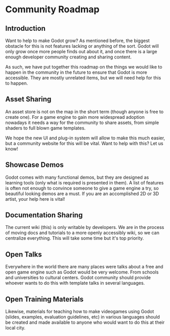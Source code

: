 # Community Roadmap

## Introduction

Want to help to make Godot grow? As mentioned before, the biggest obstacle for this is not features lacking or anything of the sort. Godot will only grow once more people finds out about it, and once there is a large enough developer community creating and sharing content. 

As such, we have put together this roadmap on the things we would like to happen in the community in the future to ensure that Godot is more accessible. They are mostly unrelated items, but we will need help for this to happen.

## Asset Sharing

An asset store is not on the map in the short term (though anyone is free to create one). For a game engine to gain more widespread adoption nowadays it needs a way for the community to share assets, from simple shaders to full blown game templates. 

We hope the new UI and plug-in system will allow to make this much easier, but a community website for this will be vital. Want to help with this? Let us know!

## Showcase Demos

Godot comes with many functional demos, but they are designed as learning tools (only what is required is presented in them). A list of features is often not enough to convince someone to give a game engine a try, so beautiful looking demos are a must. If you are an accomplished 2D or 3D artist, your help here is vital! 

## Documentation Sharing

The current wiki (this) is only writable by developers. We are in the process of moving docs and tutorials to a more openly accessibly wiki, so we can centralize everything. This will take some time but it's top priority.

## Open Talks

Everywhere in the world there are many places were talks about a free and open game engine such as Godot would be very welcome. From schools and universities to cultural centers. Godot community should provide whoever wants to do this with template talks in several languages.

## Open Training Materials

Likewise, materials for teaching how to make videogames using Godot (slides, examples, evaluation guidelines, etc) in various languages should be created and made available to anyone who would want to do this at their local city.

